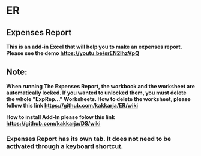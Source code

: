 # ER
## Expenses Report
**This is an add-in Excel that will help you to make an expenses report. 
Please see the demo https://youtu.be/srEN2IhzVpQ**

## Note:
**When running The Expenses Report, the workbook and the worksheet are  automatically locked. If you wanted to unlocked them, you must delete the 
whole "ExpRep..." Worksheets. 
How to delete the worksheet, please follow this link https://github.com/kakkarja/ER/wiki**

**How to install Add-In please folow this link 
https://github.com/kakkarja/DS/wiki**

### Expenses Report has its own tab. It does not need to be activated through a keyboard shortcut.
